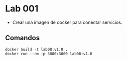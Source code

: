 # Lab 001
* Crear una imagen de docker para conectar servicios.

## Comandos
    docker build -t lab08:v1.0 .
    docker run --rm -p 3000:3000 lab08:v1.0